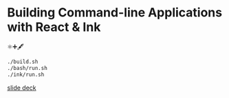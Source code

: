# Building Command-line Applications with React & Ink
⚛️➕🖋

```bash
./build.sh
./bash/run.sh
./ink/run.sh
```

[slide deck](https://docs.google.com/presentation/d/1kDKr9-EdeDMJvHVo3jUMfHKLiUEjumC2gV4Lx9C-ETs/edit?usp=sharing)
